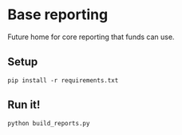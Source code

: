 # Base reporting

Future home for core reporting that funds can use.

## Setup

`pip install -r requirements.txt`

## Run it!

`python build_reports.py`
